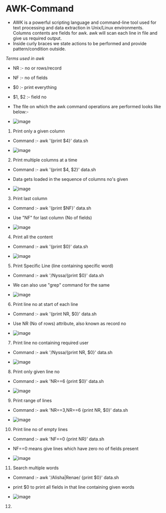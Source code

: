 # AWK-Command

- AWK is a powerful scripting language and command-line tool used for text processing and data extraction in Unix/Linux environments. Columns contents are fields for awk. awk will scan each line in file and give us required output.
- Inside curly braces we state actions to be performed and provide pattern/condition outside.

_*Terms used in awk*_

- NR :- no or rows/record
- NF :- no of fields
- $0 :- print everything
- $1, $2 :- field no

- The file on which the awk command operations are performed looks like below:-

- ![image](https://github.com/user-attachments/assets/f5110e68-a8c7-41f7-9af4-3febf96cb247)

1. Print only a given column
- Command :- awk '{print $4}' data.sh

- ![image](https://github.com/user-attachments/assets/76e862c5-c2e3-4ff2-b43e-21b289662981)

2. Print multiple columns at a time
- Command :- awk '{print $4, $2}' data.sh
- Data gets loaded in the sequence of columns no's given

- ![image](https://github.com/user-attachments/assets/0fa4da0e-22a1-4e53-bcab-19f0d612a995)

3. Print last column
- Command :- awk '{print $NF}' data.sh
- Use "NF" for last column (No of fields)

- ![image](https://github.com/user-attachments/assets/77708eb3-30ce-4a51-b479-772b593f0d47)

4. Print all the content
- Command :- awk '{print $0}' data.sh

- ![image](https://github.com/user-attachments/assets/bb6eaada-3828-4eb6-957f-274836ad5d6c)

5. Print Specific Line (line containing specific word)
- Command :- awk '/Nyssa/{print $0}' data.sh
- We can also use "grep" command for the same

- ![image](https://github.com/user-attachments/assets/696c48b1-25c4-47de-81f1-d135b6e88a4c)

6. Print line no at start of each line
- Command :- awk '{print NR, $0}' data.sh
- Use NR (No of rows) attribute, also known as record no

- ![image](https://github.com/user-attachments/assets/cebcd175-d367-454d-9b2b-5338562a29ee)

7. Print line no containing required user
- Command :- awk '/Nyssa/{print NR, $0}' data.sh

- ![image](https://github.com/user-attachments/assets/a9532801-6b74-46f5-8860-61e613c2533e)

8. Print only given line no
- Command :- awk 'NR==6 {print $0}' data.sh

- ![image](https://github.com/user-attachments/assets/bf634043-fec5-40e4-a24a-63c769847acd)

9. Print range of lines
- Command :- awk 'NR==3,NR==6 {print NR, $0}' data.sh

- ![image](https://github.com/user-attachments/assets/44cbc26f-90d4-4b14-ae79-8fafa1694336)

10. Print line no of empty lines
- Command :- awk 'NF==0 {print NR}' data.sh
- NF==0 means give lines which have zero no of fields present

- ![image](https://github.com/user-attachments/assets/0f0d7e94-b78d-4608-bfcc-be2842666970)

11. Search multiple words
- Command :- awk '/Alisha|Renae/ {print $0}' data.sh
- print $0 to print all fields in that line containing given words

- ![image](https://github.com/user-attachments/assets/b46aae69-443c-4097-910f-1022d5654d29)

12. 





